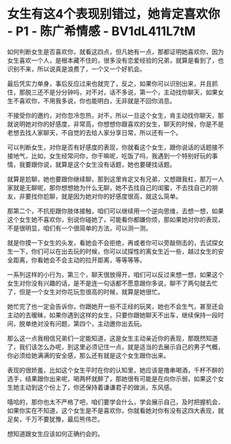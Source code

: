 # 女生有这4个表现别错过，她肯定喜欢你 - P1 - 陈广希情感 - BV1dL411L7tM

如何判断女生是否喜欢你，就看这四点，但凡她有一点，那都证明她喜欢你，因为女生喜欢一个人，是根本藏不住的，很多没有恋爱经验的兄弟，就算是看到了，也识别不来，所以说真是浪费了，一个又一个好机会。

最后凭实力单身，事后反应过来也就完了，反之，如果你可以识别出来，并且抓住，那脱三还不是分分钟吗，对不对，话不多说，第一个，主动找你聊天，如果女生不喜欢你，不用我多说，你也能明白，无非就是不回你消息。

不接受你的邀约，对你忽冷忽热，对不，所以一旦这个女生，肯主动找你聊天，那就说明她对你的好感度，非常高，你想想你跟喜欢的女生，聊天的时候，你是不是老想去找人家聊天，不自觉的去给人家分享日常，所以还有一个。

可以判断女生，对你是否有好感度的表现，你就看这个女生，跟你说话的话题接不接地气，比如，女生经常问你，你干嘛呢，吃饭了吗，我遇到一个特别好玩的事情，我要跟你说，就算是这个女生没有话题，她也要硬找话题。

就算是尬聊，她也要跟你继续聊，那到这里肯定又有兄弟，又想跟我杠，那万一人家就是无聊呢，那你想想她为什么无聊，她不去找自己的闺蜜，不去找自己的朋友，非要找你尬聊，就是因为她对你的好感度很高，就这么简单。

那第二个，不抗拒跟你肢体接触，咱们可以继续用一个逆向思维，去想一想，如果这个女生她不喜欢你，别说你碰她了，可能看你都嫌你烦，那如果她对你的表现，不是很明显，咱们有一个很简单的方法，可以测一测。

就是你摸一下女生的头发，看她会不会拒绝，再或者你可以旁敲侧击的，去试探女生一下，你们可以在出去玩的时候，你可以试探性的离女生近一些，越过女生的安全距离，你看她会不会主动的拉开距离，等等等等。

一系列这样的小行为，第三个，聊天很放得开，咱们可以反过来想一想，如果这个女生对你没有兴趣的话，是不是连一句话都不愿意跟你多说，聊不了两句就去忙了，但是一个女生对你花玩忽很高的时候，就算是她很忙。

她忙完了也一定会告诉你，你跟她开一些不正经的玩笑，她也不会生气，甚至还会主动的去暧昧，如果你遇到这样的女生，只要你跟她聊天不出车，继续保持一段时间，脱单绝对没有问题，第四个，主动邀你出去玩。

那么这一点我相信兄弟们一定能知道，这是女生主动亲近你的表现，那既然知道了，我们该怎么办呢，到这里必须记住一点，就是适当的去展示自己的男子气概，你必须给她满满的安全感，那么还有就是这个女生跟你出来。

表现的很娇羞，比如这个女生平时在你的认知里，她应该是撸串喝酒，千杯不醉的选手，结果跟你出来呢，喝两杯就醉了，那她很有可能是在向你示弱，如果这个女生她主动到这个份上了，你还保持着谦谦君子的做派，东风感。

嘻哈的，那你也太不严格了吧，咱们要学会什么，学会展示自己，及时把握机会，如果你实在不知道，这个女生是不是喜欢你，你就看她对你有没有这四大表现，就足矣，千万不要犹豫，最后熊伟芒。

想知道跟女生应该如何正确约会的。